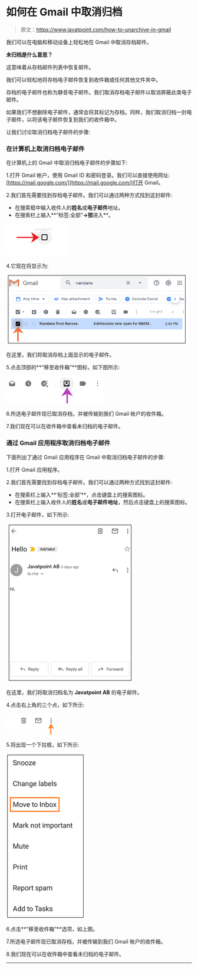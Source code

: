 # 如何在 Gmail 中取消归档

> 原文：<https://www.javatpoint.com/how-to-unarchive-in-gmail>

我们可以在电脑和移动设备上轻松地在 Gmail 中取消存档邮件。

**未归档是什么意思？**

这意味着从存档邮件列表中恢复邮件。

我们可以轻松地将存档电子邮件恢复到收件箱或任何其他文件夹中。

存档的电子邮件也称为静音电子邮件。我们取消存档电子邮件以取消屏蔽此类电子邮件。

如果我们不想删除电子邮件，通常会将其标记为存档。同样，我们取消归档一封电子邮件，以将该电子邮件恢复到我们的收件箱中。

让我们讨论取消归档电子邮件的步骤:

### 在计算机上取消归档电子邮件

在计算机上的 Gmail 中取消归档电子邮件的步骤如下:

1.打开 Gmail 帐户，使用 Gmail ID 和密码登录。我们可以直接使用网址:[https://mail.google.com/](https://mail.google.com/)打开 Gmail。

2.我们首先需要找到存档电子邮件。我们可以通过两种方式找到这封邮件:

*   在搜索框中输入收件人的**姓名**或**电子邮件**地址。
*   在搜索栏上输入**“标签:全部”**->按**进入**。

![How to unarchive in Gmail](img/e32ca93265fe05fb15387042c7ae7d5a.png)

4.它现在将显示为:

![How to unarchive in Gmail](img/4e54a259208253b9e662932dc7e609e1.png)

在这里，我们将取消存档上面显示的电子邮件。

5.点击顶部的**“移至收件箱”**图标，如下图所示:

![How to unarchive in Gmail](img/a845cc29548bd391e63610c83ae8c9b6.png)

6.所选电子邮件现已取消存档，并被传输到我们 Gmail 帐户的收件箱。

7.我们现在可以在收件箱中查看未归档的电子邮件。

### 通过 Gmail 应用程序取消归档电子邮件

下面列出了通过 Gmail 应用程序在 Gmail 中取消归档电子邮件的步骤:

1.打开 Gmail 应用程序。

2.我们首先需要找到存档电子邮件。我们可以通过两种方式找到这封邮件:

*   在搜索栏上输入**‘标签:全部’**，点击键盘上的搜索图标。
*   在搜索栏上输入收件人的**姓名**或**电子邮件地址**，然后点击键盘上的搜索图标。

3.打开电子邮件，如下所示:

![How to unarchive in Gmail](img/25ca927329991c3b36c9d81223159b15.png)

在这里，我们将取消归档名为 **Javatpoint AB** 的电子邮件。

4.点击右上角的三个点，如下所示:

![How to unarchive in Gmail](img/3080b341e83f147f65b3b8effaa50f03.png)

5.将出现一个下拉框，如下所示:

![How to unarchive in Gmail](img/c07f64ce030f9d29ef4e405b53367ded.png)

6.点击**“移至收件箱”**选项，如上图。

7.所选电子邮件现已取消存档，并被传输到我们 Gmail 帐户的收件箱。

8.我们现在可以在收件箱中查看未归档的电子邮件。

* * *